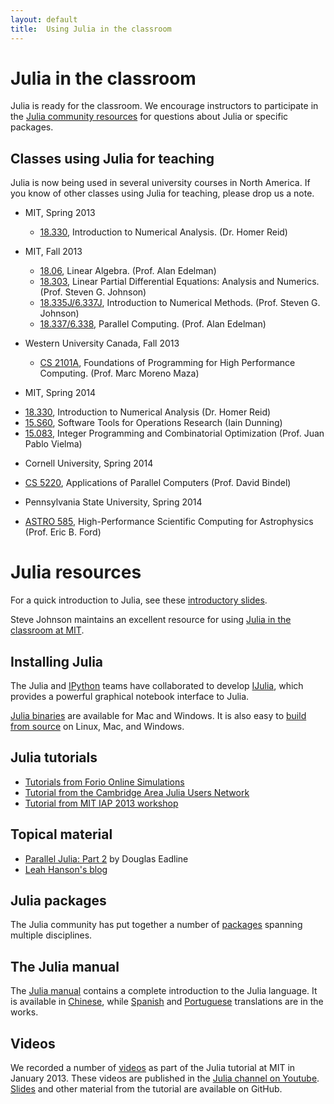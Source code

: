 ```yaml
---
layout: default
title:  Using Julia in the classroom
---
```


# Julia in the classroom

Julia is ready for the classroom. We encourage instructors to participate in the [Julia community resources](http://julialang.org/community) for questions about Julia or specific packages.

## Classes using Julia for teaching

Julia is now being used in several university courses in North America. If you know of other classes using Julia for teaching, please drop us a note.

- MIT, Spring 2013
  * [18.330](http://homerreid.dyndns.org/teaching/18.330), Introduction to Numerical Analysis. (Dr. Homer Reid)

- MIT, Fall 2013
  * [18.06](http://stellar.mit.edu/S/course/18/fa13/18.06), Linear Algebra. (Prof. Alan Edelman)
  * [18.303](http://math.mit.edu/~stevenj/18.303), Linear Partial Differential Equations: Analysis and Numerics. (Prof. Steven G. Johnson)
  * [18.335J/6.337J](http://math.mit.edu/~stevenj/18.335), Introduction to Numerical Methods. (Prof. Steven G. Johnson)
  * [18.337/6.338](http://beowulf.csail.mit.edu/18.337), Parallel Computing. (Prof. Alan Edelman)

- Western University Canada, Fall 2013
  * [CS 2101A](http://www.csd.uwo.ca/~moreno/cs2101a_moreno/index.html), Foundations of Programming for High Performance Computing. (Prof. Marc Moreno Maza)

- MIT, Spring 2014
 * [18.330](http://homerreid.dyndns.org/teaching/18.330/), Introduction to Numerical Analysis (Dr. Homer Reid)
 * [15.S60](https://github.com/IainNZ/ORSoftwareTools2014), Software Tools for Operations Research (Iain Dunning)
 * [15.083](https://stellar.mit.edu/S/course/15/sp14/15.083/), Integer Programming and Combinatorial Optimization (Prof. Juan Pablo Vielma)

- Cornell University, Spring 2014
 * [CS 5220](http://www.cs.cornell.edu/~bindel/class/cs5220-s14/), Applications of Parallel Computers (Prof. David Bindel)

- Pennsylvania State University, Spring 2014
 * [ASTRO 585](http://www.personal.psu.edu/~ebf11/teach/astro585/), High-Performance Scientific Computing for Astrophysics (Prof. Eric B. Ford)
 
# Julia resources

For a quick introduction to Julia, see these [introductory slides](https://github.com/ViralBShah/julia-presentations/raw/master/Fifth-Elephant-2013/Fifth-Elephant-2013.pdf).

Steve Johnson maintains an excellent resource for using [Julia in the classroom at MIT](https://github.com/stevengj/julia-mit/).

## Installing Julia

The Julia and [IPython](http://ipython.org) teams have collaborated to
develop [IJulia](https://github.com/JuliaLang/IJulia.jl), which
provides a powerful graphical notebook interface to Julia.

[Julia binaries](http://julialang.org/downloads/) are available for
Mac and Windows. It is also easy to [build from
source](http://github.com/juliaLang/julia/) on Linux, Mac, and
Windows.

## Julia tutorials

- [Tutorials from Forio Online Simulations](http://forio.com/julia/tutorials-list)
- [Tutorial from the Cambridge Area Julia Users Network](https://github.com/JuliaX/JuliaTutorial)
- [Tutorial from MIT IAP 2013 workshop](https://github.com/JuliaLang/julia-tutorial)

## Topical material

- [Parallel Julia: Part 2](http://www.admin-magazine.com/HPC/Articles/Parallel-Julia-Jumping-Right-In) by Douglas Eadline
- [Leah Hanson's blog](http://blog.leahhanson.us/category/julia.html)

## Julia packages

The Julia community has put together a number of
[packages](http://docs.julialang.org/en/latest/packages/packagelist/)
spanning multiple disciplines.

## The Julia manual

The [Julia manual](http://docs.julialang.org/en/latest/) contains a
complete introduction to the Julia language. It is available in
[Chinese](http://julia-zh-cn.readthedocs.org/en/latest/), while
[Spanish](http://julia-es-la.readthedocs.org/) and
[Portuguese](http://julia-pt-br.readthedocs.org/) translations are in
the works.

## Videos

We recorded a number of
[videos](http://julialang.org/blog/2013/03/julia-tutorial-MIT/) as
part of the Julia tutorial at MIT in January 2013. These videos are
published in the [Julia channel on
Youtube](http://www.youtube.com/user/JuliaLanguage). [Slides](http://beowulf.csail.mit.edu/18.337/index.html)
and other material from the tutorial are available on GitHub.

